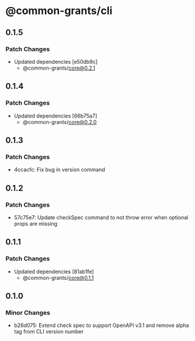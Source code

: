 # @common-grants/cli

## 0.1.5

### Patch Changes

- Updated dependencies [e50db9c]
  - @common-grants/core@0.2.1

## 0.1.4

### Patch Changes

- Updated dependencies [66b75a7]
  - @common-grants/core@0.2.0

## 0.1.3

### Patch Changes

- 4ccacfc: Fix bug in version command

## 0.1.2

### Patch Changes

- 57c75e7: Update checkSpec command to not throw error when optional props are missing

## 0.1.1

### Patch Changes

- Updated dependencies [81ab1fe]
  - @common-grants/core@0.1.1

## 0.1.0

### Minor Changes

- b26d075: Extend check spec to support OpenAPI v3.1 and remove alpha tag from CLI version number
